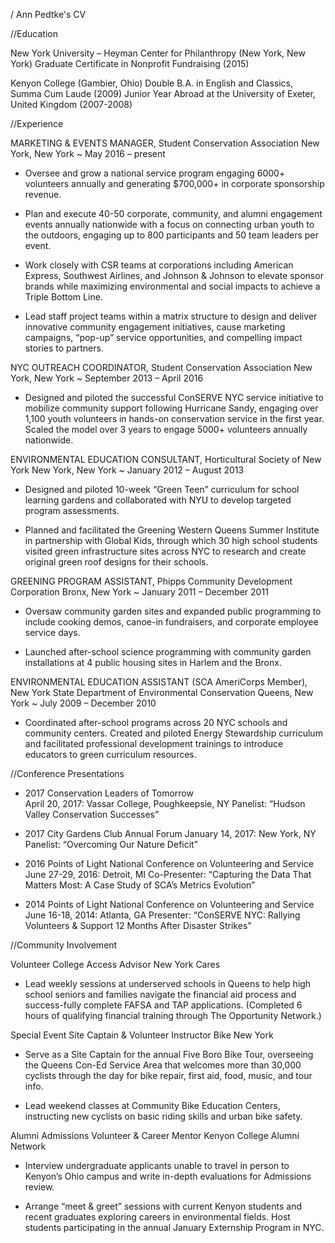 / Ann Pedtke's CV

//Education

New York University – Heyman Center for Philanthropy (New York, New York)
Graduate Certificate in Nonprofit Fundraising (2015)

Kenyon College (Gambier, Ohio)
Double B.A. in English and Classics, Summa Cum Laude (2009)
Junior Year Abroad at the University of Exeter, United Kingdom (2007-2008)

//Experience

MARKETING & EVENTS MANAGER, Student Conservation Association
New York, New York     ~     May 2016 – present

- Oversee and grow a national service program engaging 6000+ volunteers annually and generating $700,000+ in corporate sponsorship revenue.

- Plan and execute 40-50 corporate, community, and alumni engagement events annually nationwide with a focus on connecting urban youth to the outdoors, engaging up to 800 participants and 50 team leaders per event.  

- Work closely with CSR teams at corporations including American Express, Southwest Airlines, and Johnson & Johnson to elevate sponsor brands while maximizing environmental and social impacts to achieve a Triple Bottom Line.

- Lead staff project teams within a matrix structure to design and deliver innovative community engagement initiatives, cause marketing campaigns, “pop-up” service opportunities, and compelling impact stories to partners.


NYC OUTREACH COORDINATOR, Student Conservation Association
New York, New York     ~     September 2013 – April 2016

- Designed and piloted the successful ConSERVE NYC service initiative to mobilize community support following Hurricane Sandy, engaging over 1,100 youth volunteers in hands-on conservation service in the first year. Scaled the model over 3 years to engage 5000+ volunteers annually nationwide.


ENVIRONMENTAL EDUCATION CONSULTANT, Horticultural Society of New York
New York, New York     ~     January 2012 – August 2013

- Designed and piloted 10-week “Green Teen” curriculum for school learning gardens and collaborated with NYU to develop targeted program assessments.

- Planned and facilitated the Greening Western Queens Summer Institute in partnership with Global Kids, through which 30 high school students visited green infrastructure sites across NYC to research and create original green roof designs for their schools.


GREENING PROGRAM ASSISTANT, Phipps Community Development Corporation
Bronx, New York     ~     January 2011 – December 2011 

- Oversaw community garden sites and expanded public programming to include cooking demos, canoe-in fundraisers, and corporate employee service days. 

- Launched after-school science programming with community garden installations at 4 public housing sites in Harlem and the Bronx.


ENVIRONMENTAL EDUCATION ASSISTANT (SCA AmeriCorps Member),
New York State Department of Environmental Conservation 
Queens, New York     ~     July 2009 – December 2010

- Coordinated after-school programs across 20 NYC schools and community centers. Created and piloted Energy Stewardship curriculum and facilitated professional development trainings to introduce educators to green curriculum resources. 


//Conference Presentations

- 2017 Conservation Leaders of Tomorrow       
April 20, 2017: Vassar College, Poughkeepsie, NY
Panelist: “Hudson Valley Conservation Successes”

- 2017 City Gardens Club Annual Forum
January 14, 2017: New York, NY
Panelist: “Overcoming Our Nature Deficit”

- 2016 Points of Light National Conference on Volunteering and Service
June 27-29, 2016: Detroit, MI
Co-Presenter: “Capturing the Data That Matters Most: A Case Study of SCA’s Metrics Evolution”

- 2014 Points of Light National Conference on Volunteering and Service
June 16-18, 2014: Atlanta, GA
Presenter: “ConSERVE NYC: Rallying Volunteers & Support 12 Months After Disaster Strikes”

//Community Involvement

Volunteer College Access Advisor
New York Cares

- Lead weekly sessions at underserved schools in Queens to help high school seniors and families navigate the financial aid process and success-fully complete FAFSA and TAP applications. (Completed 6 hours of qualifying financial training through The Opportunity Network.)


Special Event Site Captain & Volunteer Instructor
Bike New York

- Serve as a Site Captain for the annual Five Boro Bike Tour, overseeing the Queens Con-Ed Service Area that welcomes more than 30,000 cyclists through the day for bike repair, first aid, food, music, and tour info. 

- Lead weekend classes at Community Bike Education Centers, instructing new cyclists on basic riding skills and urban bike safety.


Alumni Admissions Volunteer & Career Mentor 
Kenyon College Alumni Network

- Interview undergraduate applicants unable to travel in person to Kenyon’s Ohio campus and write in-depth evaluations for Admissions review.

- Arrange “meet & greet” sessions with current Kenyon students and recent graduates exploring careers in environmental fields. Host students participating in the annual January Externship Program in NYC.


